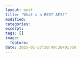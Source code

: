 ```yaml
---
layout: post
title: "What's a REST API?"
modified:
categories: 
excerpt:
tags: []
image:
  feature:
date: 2015-01-27T20:49:20+01:00
---
```


